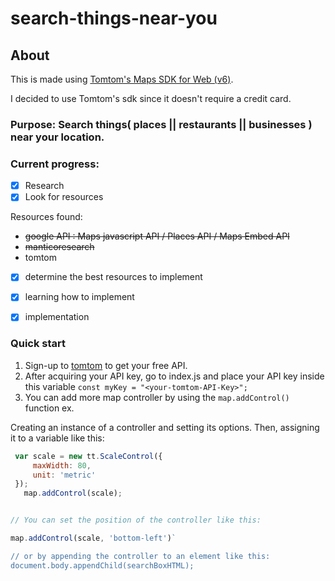 # search-things-near-you

## About
This is made using [Tomtom's Maps SDK for Web (v6)](https://developer.tomtom.com/maps-sdk-web-js).

I decided to use Tomtom's sdk since it doesn't require a credit card.

### Purpose: Search things( places || restaurants || businesses ) near your location.

### Current progress: 
- [x] Research 
 - [x] Look for resources
 
  Resources found:
   - ~~google API : Maps javascript API / Places API / Maps Embed API~~
   - ~~manticoresearch~~
   - tomtom

 - [x] determine the best resources to implement
 - [x] learning how to implement

- [x] implementation

### Quick start 

1. Sign-up to [tomtom](https://developer.tomtom.com/) to get your free API.
2. After acquiring your API key, go to index.js and place your API key inside this variable `const myKey = "<your-tomtom-API-Key>";` 
3. You can add more map controller by using the `map.addControl()` function
ex.

Creating an instance of a controller and setting its options. Then, assigning it to a variable like this:

```js
 var scale = new tt.ScaleControl({
     maxWidth: 80,
     unit: 'metric'
 });
   map.addControl(scale);


// You can set the position of the controller like this:

map.addControl(scale, 'bottom-left')` 

// or by appending the controller to an element like this: 
document.body.appendChild(searchBoxHTML);

```
